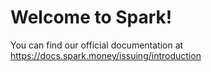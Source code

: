 # Welcome to Spark!

You can find our official documentation at https://docs.spark.money/issuing/introduction
